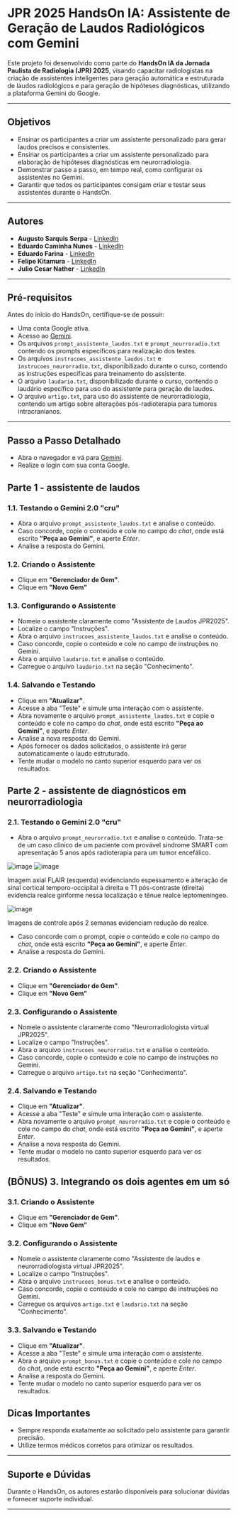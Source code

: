 # JPR 2025 HandsOn IA: Assistente de Geração de Laudos Radiológicos com Gemini

Este projeto foi desenvolvido como parte do **HandsOn IA da Jornada Paulista de Radiologia (JPR) 2025**, visando capacitar radiologistas na criação de assistentes inteligentes para geração automática e estruturada de laudos radiológicos e para geração de hipóteses diagnósticas, utilizando a plataforma Gemini do Google.

---

## Objetivos

- Ensinar os participantes a criar um assistente personalizado para gerar laudos precisos e consistentes.
- Ensinar os participantes a criar um assistente personalizado para elaboração de hipóteses diagnósticas em neurorradiologia.
- Demonstrar passo a passo, em tempo real, como configurar os assistentes no Gemini.
- Garantir que todos os participantes consigam criar e testar seus assistentes durante o HandsOn.

---

## Autores

- **Augusto Sarquis Serpa** - [LinkedIn](https://www.linkedin.com/in/augusto-sarquis-serpa-6aa8a3223/)
- **Eduardo Caminha Nunes** - [LinkedIn](https://www.linkedin.com/in/eduardocaminha/)
- **Eduardo Farina** - [LinkedIn](https://www.linkedin.com/in/eduardomjmfarina/)
- **Felipe Kitamura** - [LinkedIn](https://www.linkedin.com/in/felipekitamura/)
- **Julio Cesar Nather** - [LinkedIn](https://www.linkedin.com/in/julio-nather-049618181/)

---

## Pré-requisitos

Antes do início do HandsOn, certifique-se de possuir:

- Uma conta Google ativa.
- Acesso ao [Gemini](https://ai.google.dev/).
- Os arquivos `prompt_assistente_laudos.txt` e `prompt_neurroradio.txt` contendo os prompts específicos para realização dos testes.
- Os arquivos `instrucoes_assistente_laudos.txt` e `instrucoes_neurorradio.txt`, disponibilizado durante o curso, contendo as instruções específicas para treinamento do assistente.
- O arquivo `laudario.txt`, disponibilizado durante o curso, contendo o laudário específico para uso do assistente para geração de laudos.
- O arquivo `artigo.txt`, para uso do assistente de neurorradiologia, contendo um artigo sobre alterações pós-radioterapia para tumores intracranianos.

---

## Passo a Passo Detalhado

- Abra o navegador e vá para [Gemini](https://gemini.google.com/app).
- Realize o login com sua conta Google.
  
## Parte 1 - assistente de laudos

### 1.1. Testando o Gemini 2.0 "cru"

- Abra o arquivo `prompt_assistente_laudos.txt` e analise o conteúdo.
- Caso concorde, copie o conteúdo e cole no campo do _chat_, onde está escrito **"Peça ao Gemini"**, e aperte _Enter_.
- Analise a resposta do Gemini.
  
### 1.2. Criando o Assistente

- Clique em **"Gerenciador de Gem"**.
- Clique em **"Novo Gem"**

### 1.3. Configurando o Assistente

- Nomeie o assistente claramente como "Assistente de Laudos JPR2025".
- Localize o campo "Instruções".
- Abra o arquivo `instrucoes_assistente_laudos.txt` e analise o conteúdo.
- Caso concorde, copie o conteúdo e cole no campo de instruções no Gemini.
- Abra o arquivo `laudario.txt` e analise o conteúdo.
- Carregue o arquivo `laudario.txt` na seção "Conhecimento".

### 1.4. Salvando e Testando

- Clique em **"Atualizar"**.
- Acesse a aba "Teste" e simule uma interação com o assistente.
- Abra novamente o arquivo `prompt_assistente_laudos.txt` e copie o conteúdo e cole no campo do _chat_, onde está escrito **"Peça ao Gemini"**, e aperte _Enter_.
- Analise a nova resposta do Gemini.
- Após fornecer os dados solicitados, o assistente irá gerar automaticamente o laudo estruturado.
- Tente mudar o modelo no canto superior esquerdo para ver os resultados.
  
## Parte 2 - assistente de diagnósticos em neurorradiologia

### 2.1. Testando o Gemini 2.0 "cru"

- Abra o arquivo `prompt_neurorradio.txt` e analise o conteúdo. Trata-se de um caso clínico de um paciente com provável síndrome SMART com apresentação 5 anos após radioterapia para um tumor encefálico.


![image](https://github.com/user-attachments/assets/0adc2888-96e3-436c-b704-5ea0b0e7e47e) ![image](https://github.com/user-attachments/assets/bcca5861-023c-45ca-86c3-5cc0ae5b3f0a)

Imagem axial FLAIR (esquerda) evidenciando espessamento e alteração de sinal cortical temporo-occipital à direita e T1 pós-contraste (direita) evidencia realce giriforme nessa localização e tênue realce leptomeníngeo.

![image](https://github.com/user-attachments/assets/f4c082a7-c79c-4a5d-a712-8f119b7b55db) 

Imagens de controle após 2 semanas evidenciam redução do realce.


  
- Caso concorde com o prompt, copie o conteúdo e cole no campo do _chat_, onde está escrito **"Peça ao Gemini"**, e aperte _Enter_.
- Analise a resposta do Gemini.
  
### 2.2. Criando o Assistente

- Clique em **"Gerenciador de Gem"**.
- Clique em **"Novo Gem"**

### 2.3. Configurando o Assistente

- Nomeie o assistente claramente como "Neurorradiologista virtual JPR2025".
- Localize o campo "Instruções".
- Abra o arquivo `instrucoes_neurorradio.txt` e analise o conteúdo.
- Caso concorde, copie o conteúdo e cole no campo de instruções no Gemini.
- Carregue o arquivo `artigo.txt` na seção "Conhecimento".

### 2.4. Salvando e Testando

- Clique em **"Atualizar"**.
- Acesse a aba "Teste" e simule uma interação com o assistente.
- Abra novamente o arquivo `prompt_neurorradio.txt` e copie o conteúdo e cole no campo do _chat_, onde está escrito **"Peça ao Gemini"**, e aperte _Enter_.
- Analise a nova resposta do Gemini.
- Tente mudar o modelo no canto superior esquerdo para ver os resultados.

## (BÔNUS) 3. Integrando os dois agentes em um só

### 3.1. Criando o Assistente

- Clique em **"Gerenciador de Gem"**.
- Clique em **"Novo Gem"**

### 3.2. Configurando o Assistente

- Nomeie o assistente claramente como "Assistente de laudos e neurorradiologista virtual JPR2025".
- Localize o campo "Instruções".
- Abra o arquivo `instrucoes_bonus.txt` e analise o conteúdo.
- Caso concorde, copie o conteúdo e cole no campo de instruções no Gemini.
- Carregue os arquivos `artigo.txt` e `laudario.txt` na seção "Conhecimento".

### 3.3. Salvando e Testando

- Clique em **"Atualizar"**.
- Acesse a aba "Teste" e simule uma interação com o assistente.
- Abra o arquivo `prompt_bonus.txt` e copie o conteúdo e cole no campo do _chat_, onde está escrito **"Peça ao Gemini"**, e aperte _Enter_.
- Analise a resposta do Gemini.
- Tente mudar o modelo no canto superior esquerdo para ver os resultados.

## Dicas Importantes

- Sempre responda exatamente ao solicitado pelo assistente para garantir precisão.
- Utilize termos médicos corretos para otimizar os resultados.

---

## Suporte e Dúvidas

Durante o HandsOn, os autores estarão disponíveis para solucionar dúvidas e fornecer suporte individual.

---
